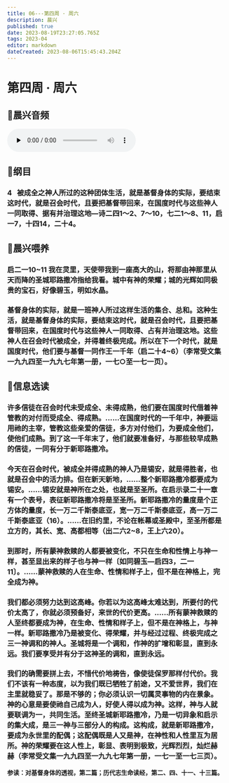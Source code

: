 ```yaml
---
title: 06---第四周 · 周六
description: 晨兴
published: true
date: 2023-08-19T23:27:05.765Z
tags: 2023-04
editor: markdown
dateCreated: 2023-08-06T15:45:43.204Z
---
```


# 第四周 · 周六
## 🎵晨兴音频
<audio id="audio" controls="" preload="none">
      <source id="mp3" src="/2023-04/week4/week4day6.mp3">
</audio>

## 📖纲目

### 4   被成全之神人所过的这种团体生活，就是基督身体的实际，要结束这时代，就是召会时代，且要把基督带回来，在国度时代与这些神人一同取得、据有并治理这地—诗二四1～2、7～10，七二1～8、11，启一7，十四14，二十4。

## 📖晨兴喂养

### **启二一10~11	我在灵里，天使带我到一座高大的山，将那由神那里从天而降的圣城耶路撒冷指给我看。城中有神的荣耀；城的光辉如同极贵的宝石，好像碧玉，明如水晶。**

### 基督身体的实际，就是一班神人所过这样生活的集合、总和。这种生活，就是基督身体的实际，要结束这时代，就是召会时代，且要把基督带回来，在国度时代与这些神人一同取得、占有并治理这地。这些神人在召会时代被成全，并得着终极完成。所以在下一个时代，就是国度时代，他们要与基督一同作王一千年（启二十4~6）（李常受文集一九九四至一九九七年第一册，一七○至一七一页）。

## 📖信息选读

### 许多信徒在召会时代未受成全、未得成熟，他们要在国度时代借着神管教的对付而受成全、得成熟。……在国度时代的一千年中，神要运用祂的主宰，管教这些亲爱的信徒，多方对付他们，为要成全他们，使他们成熟。到了这一千年末了，他们就要准备好，与那些较早成熟的信徒，一同有分于新耶路撒冷。

### 今天在召会时代，被成全并得成熟的神人乃是锡安，就是得胜者，也就是召会中的活力排。但在新天新地，……整个新耶路撒冷都要成为锡安。……锡安就是神所在之处，也就是至圣所。在启示录二十一章有一个表号，表征新耶路撒冷将是至圣所。新耶路撒冷的量度是个正方体的量度，长一万二千斯泰底亚，宽一万二千斯泰底亚，高一万二千斯泰底亚（16）。……在旧约里，不论在帐幕或圣殿中，至圣所都是立方的，其长、宽、高都相等（出二六2~8，王上六20）。

### 到那时，所有蒙神救赎的人都要被变化，不只在生命和性情上与神一样，甚至显出来的样子也与神一样〔如同碧玉—启四3，二一11〕。……蒙神救赎的人在生命、性情和样子上，但不是在神格上，完全成为神。

### 我们都必须努力达到这高峰。你若以为这高峰太难达到，所要付的代价太高了，你就必须预备好，来世的代价更高。……所有蒙神救赎的人至终都要成为神，在生命、性情和样子上，但不是在神格上，与神一样。新耶路撒冷乃是被变化、得荣耀，并与经过过程、终极完成之三一神调和的神人。圣城将是一个调和，作神的扩增和彰显，直到永远。我们要享受并有分于这神圣的调和，直到永远。

### 我们的确需要拼上去，不惜代价地祷告，像使徒保罗那样付代价。我们不该有一种态度，以为我们既已牺牲了前途，又不爱世界，我们在主里就稳妥了。那是不够的；你必须认识一切属灵事物的内在景象。神的心意是要使祂自己成为人，好使人得以成为神。这样，神与人就要联调为一，共同生活。至终圣城新耶路撒冷，乃是一切异象和启示的集大成，是三一神与三部分人的构成。这构成，就是新耶路撒冷，要成为永世里的配偶；这配偶既是人又是神，在神性和人性里互为居所。神的荣耀要在这人性上，彰显、表明到极致，光辉烈烈，灿烂赫赫（李常受文集一九九四至一九九七年第一册，一七一至一七三页）。

**参读：对基督身体的透视，第二篇；历代志生命读经，第二、四、十一、十三篇。**
<!-- Google tag (gtag.js) -->
<script async src="https://www.googletagmanager.com/gtag/js?id=G-1P8709Z16T"></script>
<script>
  window.dataLayer = window.dataLayer || [];
  function gtag(){dataLayer.push(arguments);}
  gtag('js', new Date());

  gtag('config', 'G-1P8709Z16T');
</script>